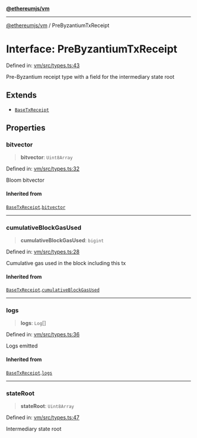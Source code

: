 [**@ethereumjs/vm**](../README.md)

***

[@ethereumjs/vm](../README.md) / PreByzantiumTxReceipt

# Interface: PreByzantiumTxReceipt

Defined in: [vm/src/types.ts:43](https://github.com/ethereumjs/ethereumjs-monorepo/blob/master/packages/vm/src/types.ts#L43)

Pre-Byzantium receipt type with a field
for the intermediary state root

## Extends

- [`BaseTxReceipt`](BaseTxReceipt.md)

## Properties

### bitvector

> **bitvector**: `Uint8Array`

Defined in: [vm/src/types.ts:32](https://github.com/ethereumjs/ethereumjs-monorepo/blob/master/packages/vm/src/types.ts#L32)

Bloom bitvector

#### Inherited from

[`BaseTxReceipt`](BaseTxReceipt.md).[`bitvector`](BaseTxReceipt.md#bitvector)

***

### cumulativeBlockGasUsed

> **cumulativeBlockGasUsed**: `bigint`

Defined in: [vm/src/types.ts:28](https://github.com/ethereumjs/ethereumjs-monorepo/blob/master/packages/vm/src/types.ts#L28)

Cumulative gas used in the block including this tx

#### Inherited from

[`BaseTxReceipt`](BaseTxReceipt.md).[`cumulativeBlockGasUsed`](BaseTxReceipt.md#cumulativeblockgasused)

***

### logs

> **logs**: `Log`[]

Defined in: [vm/src/types.ts:36](https://github.com/ethereumjs/ethereumjs-monorepo/blob/master/packages/vm/src/types.ts#L36)

Logs emitted

#### Inherited from

[`BaseTxReceipt`](BaseTxReceipt.md).[`logs`](BaseTxReceipt.md#logs)

***

### stateRoot

> **stateRoot**: `Uint8Array`

Defined in: [vm/src/types.ts:47](https://github.com/ethereumjs/ethereumjs-monorepo/blob/master/packages/vm/src/types.ts#L47)

Intermediary state root
